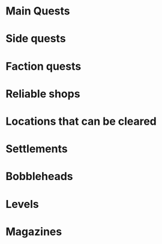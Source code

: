 # Main Quests
# Side quests
# Faction quests
# Reliable shops
# Locations that can be cleared
# Settlements
# Bobbleheads
# Levels
# Magazines
